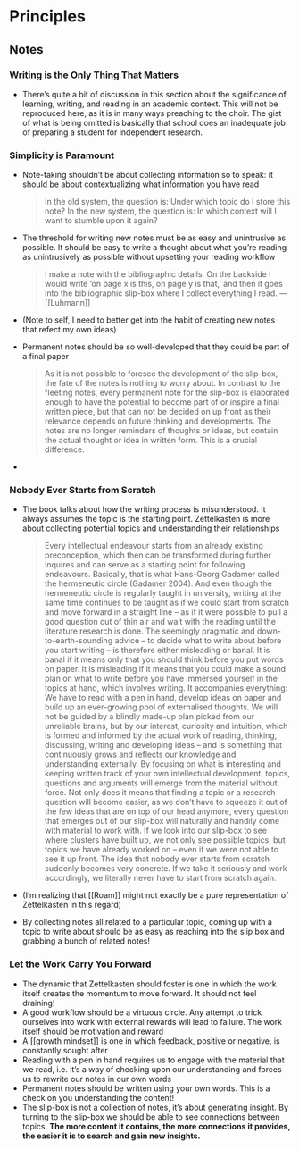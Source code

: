 # Principles



## Notes


### Writing is the Only Thing That Matters

-   There&rsquo;s quite a bit of discussion in this section about the significance of learning, writing, and reading in an academic context. This will not be reproduced here, as it is in many ways preaching to the choir. The gist of what is being omitted is basically that school does an inadequate job of preparing a student for independent research.


### Simplicity is Paramount

-   Note-taking shouldn&rsquo;t be about collecting information so to speak: it should be about contextualizing what information you have read
    
    > In the old system, the question is: Under which topic do I store this note? In the new system, the question is: In which context will I want to stumble upon it again?
-   The threshold for writing new notes must be as easy and unintrusive as possible. It should be easy to write a thought about what you&rsquo;re reading as unintrusively as possible without upsetting your reading workflow
    
    > I make a note with the bibliographic details. On the backside I would write ‘on page x is this, on page y is that,’ and then it goes into the bibliographic slip-box where I collect everything I read. &#x2014; [[Luhmann]]
-   (Note to self, I need to better get into the habit of creating new notes that refect my own ideas)
-   Permanent notes should be so well-developed that they could be part of a final paper
    
    > As it is not possible to foresee the development of the slip-box, the fate of the notes is nothing to worry about. In contrast to the fleeting notes, every permanent note for the slip-box is elaborated enough to have the potential to become part of or inspire a final written piece, but that can not be decided on up front as their relevance depends on future thinking and developments. The notes are no longer reminders of thoughts or ideas, but contain the actual thought or idea in written form. This is a crucial difference.
-   


### Nobody Ever Starts from Scratch

-   The book talks about how the writing process is misunderstood. It always assumes the topic is the starting point. Zettelkasten is more about collecting potential topics and understanding their relationships
    
    > Every intellectual endeavour starts from an already existing preconception, which then can be transformed during further inquires and can serve as a starting point for following endeavours. Basically, that is what Hans-Georg Gadamer called the hermeneutic circle (Gadamer 2004). And even though the hermeneutic circle is regularly taught in university, writing at the same time continues to be taught as if we could start from scratch and move forward in a straight line – as if it were possible to pull a good question out of thin air and wait with the reading until the literature research is done. The seemingly pragmatic and down-to-earth-sounding advice – to decide what to write about before you start writing – is therefore either misleading or banal. It is banal if it means only that you should think before you put words on paper. It is misleading if it means that you could make a sound plan on what to write before you have immersed yourself in the topics at hand, which involves writing. It accompanies everything: We have to read with a pen in hand, develop ideas on paper and build up an ever-growing pool of externalised thoughts. We will not be guided by a blindly made-up plan picked from our unreliable brains, but by our interest, curiosity and intuition, which is formed and informed by the actual work of reading, thinking, discussing, writing and developing ideas – and is something that continuously grows and reflects our knowledge and understanding externally. By focusing on what is interesting and keeping written track of your own intellectual development, topics, questions and arguments will emerge from the material without force. Not only does it means that finding a topic or a research question will become easier, as we don’t have to squeeze it out of the few ideas that are on top of our head anymore, every question that emerges out of our slip-box will naturally and handily come with material to work with. If we look into our slip-box to see where clusters have built up, we not only see possible topics, but topics we have already worked on – even if we were not able to see it up front. The idea that nobody ever starts from scratch suddenly becomes very concrete. If we take it seriously and work accordingly, we literally never have to start from scratch again.
-   (I&rsquo;m realizing that [[Roam]] might not exactly be a pure representation of Zettelkasten in this regard)
-   By collecting notes all related to a particular topic, coming up with a topic to write about should be as easy as reaching into the slip box and grabbing a bunch of related notes!


### Let the Work Carry You Forward

-   The dynamic that Zettelkasten should foster is one in which the work itself creates the momentum to move forward. It should not feel draining!
-   A good workflow should be a virtuous circle. Any attempt to trick ourselves into work with external rewards will lead to failure. The work itself should be motivation and reward
-   A [[growth mindset]] is one in which feedback, positive or negative, is constantly sought after
-   Reading with a pen in hand requires us to engage with the material that we read, i.e. it&rsquo;s a way of checking upon our understanding and forces us to rewrite our notes in our own words
-   Permanent notes should be written using your own words. This is a check on you understanding the content!
-   The slip-box is not a collection of notes, it&rsquo;s about generating insight. By turning to the slip-box we should be able to see connections between topics. **The more content it contains, the more connections it provides, the easier it is to search and gain new insights.**
